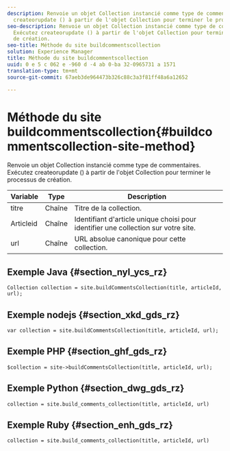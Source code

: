 ```yaml
---
description: Renvoie un objet Collection instancié comme type de commentaires. Exécutez
  createorupdate () à partir de l'objet Collection pour terminer le processus de création.
seo-description: Renvoie un objet Collection instancié comme type de commentaires.
  Exécutez createorupdate () à partir de l'objet Collection pour terminer le processus
  de création.
seo-title: Méthode du site buildcommentscollection
solution: Experience Manager
title: Méthode du site buildcommentscollection
uuid: 0 e 5 c 062 e -960 d -4 ab 0-ba 32-0965731 a 1571
translation-type: tm+mt
source-git-commit: 67aeb3de964473b326c88c3a3f81ff48a6a12652

---
```



# Méthode du site buildcommentscollection{#buildcommentscollection-site-method}

Renvoie un objet Collection instancié comme type de commentaires. Exécutez createorupdate () à partir de l'objet Collection pour terminer le processus de création.

| Variable | Type | Description |
|--- |--- |--- |
| titre | Chaîne | Titre de la collection. |
| Articleid | Chaîne | Identifiant d'article unique choisi pour identifier une collection sur votre site. |
| url | Chaîne | URL absolue canonique pour cette collection. |

## Exemple Java {#section_nyl_ycs_rz}

```
Collection collection = site.buildCommentsCollection(title, articleId, url);
```

## Exemple nodejs {#section_xkd_gds_rz}

```
var collection = site.buildCommentsCollection(title, articleId, url); 
```

## Exemple PHP {#section_ghf_gds_rz}

```
$collection = site->buildCommentsCollection(title, articleId, url); 
```

## Exemple Python {#section_dwg_gds_rz}

```
collection = site.build_comments_collection(title, articleId, url) 
```

## Exemple Ruby {#section_enh_gds_rz}

```
collection = site.build_comments_collection(title, articleId, url) 
```

